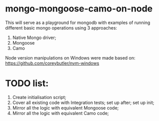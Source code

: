 # mongo-mongoose-camo-on-node
This will serve as a playground for mongodb with examples of running different basic mongo operations using 3 approaches:
1. Native Mongo driver;
2. Mongoose
3. Camo

Node version manipulations on Windows were made based on: https://github.com/coreybutler/nvm-windows

# TODO list:
1. Create initialisation script;
2. Cover all existing code with Integration tests; set up after; set up init;
3. Mirror all the logic with equivalent Mongoose code;
4. Mirror all the logic with equivalent Camo code;


